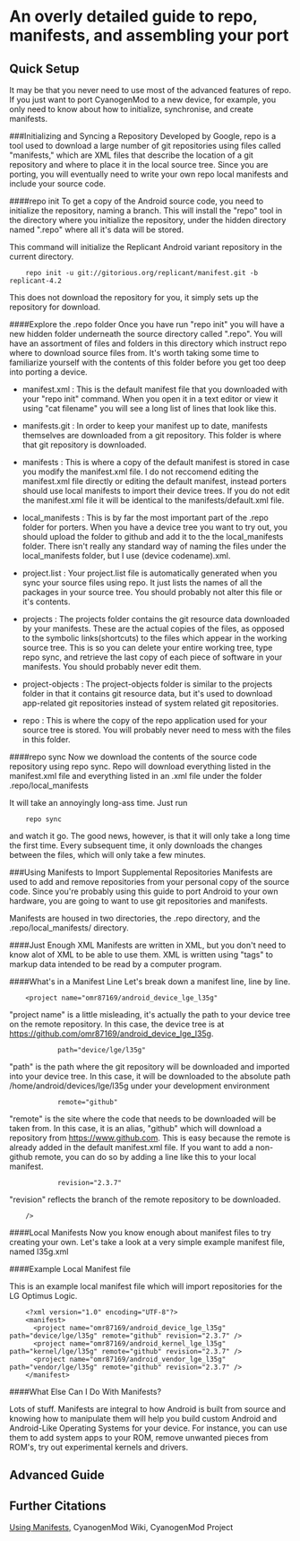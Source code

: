 An overly detailed guide to repo, manifests, and assembling your port
=====================================================================

Quick Setup
-----------
It may be that you never need to use most of the advanced features of repo. If
you just want to port CyanogenMod to a new device, for example, you only need to
know about how to initialize, synchronise, and create manifests.  

###Initializing and Syncing a Repository
Developed by Google, repo is a tool used to download a large number of git
repositories using files called "manifests," which are XML files that describe
the location of a git repository and where to place it in the local source tree.
Since you are porting, you will eventually need to write your own repo local
manifests and include your source code.  

####repo init
To get a copy of the Android source code, you need to initialize the repository,
naming a branch. This will install the "repo" tool in the directory where you
initialize the repository, under the hidden directory named ".repo" where all
it's data will be stored.

This command will initialize the Replicant Android variant repository in the
current directory.  
        
        repo init -u git://gitorious.org/replicant/manifest.git -b replicant-4.2

This does not download the repository for you, it simply sets up the repository
for download.  

####Explore the .repo folder
Once you have run "repo init" you will have a new hidden folder underneath the 
source directory called ".repo". You will have an assortment of files and 
folders in this directory which instruct repo where to download source files
from. It's worth taking some time to familiarize yourself with the contents of
this folder before you get too deep into porting a device.  

   * manifest.xml : This is the default manifest file that you downloaded with
your "repo init" command. When you open it in a text editor or view it using
"cat filename" you will see a long list of lines that look like this.  

        <project path="tools/swt" name="platform/tools/swt" groups="notdefault,tools" remote="aosp" revision="refs/tags/android-4.4.4_r2" />
        <project path="vendor/cm" name="CyanogenMod/android_vendor_cm" />
        <project path="vendor/cyngn" name="cyngn/android_vendor_cyngn" />


   * manifests.git : In order to keep your manifest up to date, manifests 
themselves are downloaded from a git repository. This folder is where that git
repository is downloaded.  

   * manifests : This is where a copy of the default manifest is stored in case
you modify the manifest.xml file. I do not reccomend editing the manifest.xml
file directly or editing the default manifest, instead porters should use local
manifests to import their device trees. If you do not edit the manifest.xml
file it will be identical to the manifests/default.xml file.  

   * local_manifests : This is by far the most important part of the .repo 
folder for porters. When you have a device tree you want to try out, you should
upload the folder to github and add it to the the local_manifests folder. There
isn't really any standard way of naming the files under the local_manifests
folder, but I use (device codename).xml.  

   * project.list : Your project.list file is automatically generated when you
sync your source files using repo. It just lists the names of all the packages
in your source tree. You should probably not alter this file or it's contents.  

   * projects : The projects folder contains the git resource data downloaded by
your manifests. These are the actual copies of the files, as opposed to the
symbolic links(shortcuts) to the files which appear in the working source tree.
This is so you can delete your entire working tree, type repo sync, and retrieve
the last copy of each piece of software in your manifests.
You should probably never edit them.  

   * project-objects : The project-objects folder is similar to the projects
folder in that it contains git resource data, but it's used to download 
app-related git repositories instead of system related git repositories.  

   * repo : This is where the copy of the repo application used for your source
tree is stored. You will probably never need to mess with the files in this
folder.  

####repo sync
Now we download the contents of the source code repository using repo sync. Repo
will download everything listed in the manifest.xml file and everything listed
in an .xml file under the folder .repo/local_manifests  

It will take an annoyingly long-ass time. Just run  

        repo sync

and watch it go. The good news, however, is that it will only take a long time
the first time. Every subsequent time, it only downloads the changes between the
files, which will only take a few minutes.

###Using Manifests to Import Supplemental Repositories
Manifests are used to add and remove repositories from your personal copy of the
source code. Since you're probably using this guide to port Android to your
own hardware, you are going to want to use git repositories and manifests.  

Manifests are housed in two directories, the .repo directory, and the 
.repo/local_manifests/ directory.  

####Just Enough XML
Manifests are written in XML, but you don't need to know alot of XML to be able
to use them. XML is written using "tags" to markup data intended to be read by
a computer program.

####What's in a Manifest Line
Let's break down a manifest line, line by line.  

        <project name="omr87169/android_device_lge_l35g"

"project name" is a little misleading, it's actually the path to your device
tree on the remote repository. In this case, the device tree is at 
https://github.com/omr87169/android_device_lge_l35g.  

                path="device/lge/l35g"

"path" is the path where the git repository will be downloaded and imported into
your device tree. In this case, it will be downloaded to the absolute path
/home/android/devices/lge/l35g under your development environment  

                remote="github"

"remote" is the site where the code that needs to be downloaded will be taken
from. In this case, it is an alias, "github" which will download a repository
from https://www.github.com. This is easy because the remote is already added in
the default manifest.xml file. If you want to add a non-github remote, you can
do so by adding a line like this to your local manifest.  
        <remote name="github" fetch="https://github.com/" />

                revision="2.3.7"

"revision" reflects the branch of the remote repository to be downloaded.  

        />

####Local Manifests
Now you know enough about manifest files to try creating your own. Let's take a
look at a very simple example manifest file, named l35g.xml

####Example Local Manifest file

This is an example local manifest file which will import repositories for the LG
Optimus Logic.  

        <?xml version="1.0" encoding="UTF-8"?>
        <manifest>
          <project name="omr87169/android_device_lge_l35g" path="device/lge/l35g" remote="github" revision="2.3.7" />
          <project name="omr87169/android_kernel_lge_l35g" path="kernel/lge/l35g" remote="github" revision="2.3.7" />
          <project name="omr87169/android_vendor_lge_l35g" path="vendor/lge/l35g" remote="github" revision="2.3.7" />
        </manifest>

####What Else Can I Do With Manifests?

Lots of stuff. Manifests are integral to how Android is built from source and
knowing how to manipulate them will help you build custom Android and 
Android-Like Operating Systems for your device. For instance, you can use them
to add system apps to your ROM, remove unwanted pieces from ROM's, try out
experimental kernels and drivers.



Advanced Guide
--------------

###

Further Citations
-----------------
[Using Manifests,](http://wiki.cyanogenmod.org/w/Doc:_Using_manifests) 
CyanogenMod Wiki, CyanogenMod Project  


